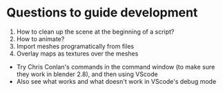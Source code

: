# Questions to guide development

1. How to clean up the scene at the beginning of a script?
2. How to animate?
3. Import meshes programatically from files
4. Overlay maps as textures over the meshes

- Try Chris Conlan's commands in the command window (to make sure they work in blender 2.8), and then using VScode
- Also see what works and what doesn't work in VScode's debug mode